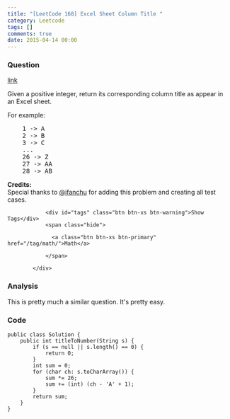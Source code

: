 ```yaml
---
title: "[LeetCode 168] Excel Sheet Column Title "
category: Leetcode
tags: []
comments: true
date: 2015-04-14 00:00
---
```



### Question 

[link](https://leetcode.com/problems/excel-sheet-column-title/)

<div class="question-content">
              <pExcel Sheet Column Number></p><p>Given a positive integer, return its corresponding column title as appear in an Excel sheet.</p>

<p>For example:</p>
<pre>    1 -&gt; A
    2 -&gt; B
    3 -&gt; C
    ...
    26 -&gt; Z
    27 -&gt; AA
    28 -&gt; AB </pre>

<p><b>Credits:</b><br>Special thanks to <a href="https://oj.leetcode.com/discuss/user/ifanchu">@ifanchu</a> for adding this problem and creating all test cases.</p><p></p>
              
                <div id="tags" class="btn btn-xs btn-warning">Show Tags</div>
                <span class="hide">
                  
                  <a class="btn btn-xs btn-primary" href="/tag/math/">Math</a>
                  
                </span>
              
            </div>

### Analysis

This is pretty much a similar question. It's pretty easy. 

### Code

    public class Solution {
        public int titleToNumber(String s) {
            if (s == null || s.length() == 0) {
                return 0;
            }
            int sum = 0;
            for (char ch: s.toCharArray()) {
                sum *= 26;
                sum += (int) (ch - 'A' + 1);
            }
            return sum;
        }
    }

